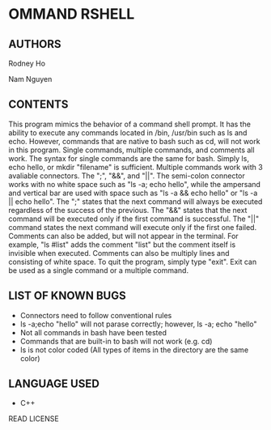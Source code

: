OMMAND RSHELL
===

AUTHORS
---
Rodney Ho

Nam Nguyen

CONTENTS
---
This program mimics the behavior of a command shell prompt. It has the ability to execute any commands located in /bin,
/usr/bin such as ls and echo. However, commands that are native to bash such as cd, will not work in this program. Single
commands, multiple commands, and comments all work. The syntax for single commands are the same for bash. Simply ls,
echo hello, or mkdir "filename" is sufficient. Multiple commands work with 3 avaliable connectors. The ";", "&&", and 
"||". The semi-colon connector works with no white space such as "ls -a; echo hello", while the ampersand and vertical
bar are used with space such as "ls -a && echo hello" or "ls -a || echo hello". The ";" states that the next command will 
always be executed regardless of the success of the previous. The "&&" states that the next command will be executed only 
if the first command is successful. The "||" command states the next command will execute only if the first one failed.
	Comments can also be added, but will not appear in the terminal. For example, "ls #list" adds the comment "list" but the
	comment itself is invisible when executed. Comments can also be multiply lines and consisting of white space. To quit 
	the program, simply type "exit". Exit can be used as a single command or a multiple command.

LIST OF KNOWN BUGS
---
* Connectors need to follow conventional rules
* ls -a;echo "hello" will not parase correctly; however, ls -a; echo "hello"
* Not all commands in bash have been tested
* Commands that are built-in to bash will not work (e.g. cd)
* ls is not color coded (All types of items in the directory are the same color)

LANGUAGE USED
---
* C++

READ LICENSE
